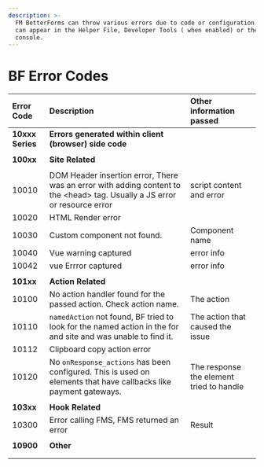 ```yaml
---
description: >-
  FM BetterForms can throw various errors due to code or configuration. Errors
  can appear in the Helper File, Developer Tools ( when enabled) or the browser
  console.
---
```


# BF Error Codes

| Error Code | Description | Other information passed |
| :--- | :--- | :--- |
| **10xxx Series** | **Errors generated within client \(browser\) side code** |  |
|  |  |  |
| **100xx** | **Site Related** |  |
|  |  |  |
| 10010 | DOM Header insertion error, There was an error with adding content to the &lt;head&gt; tag. Usually a JS error or resource error | script content and error |
| 10020 | HTML Render error |  |
| 10030 | Custom component not found.  | Component name |
| 10040 | Vue warning captured | error info |
| 10042 | vue Errror captured | error info |
|  |  |  |
| **101xx** | **Action Related** |  |
| 10100 | No action handler found for the passed action. Check action name. | The action |
| 10110 | `namedAction` not found, BF tried to look for the named action in the for and site and was unable to find it. | The action that caused the issue |
| 10112 | Clipboard copy action error |  |
| 10120 | No  `onResponse_actions` has been configured. This is used on elements that have callbacks like payment gateways.  | The response the element tried to handle |
|  |  |  |
| **103xx** | **Hook Related** |  |
| 10300 | Error calling FMS, FMS returned an error | Result |
|  |  |  |
| **10900** | **Other** |  |
|  |  |  |
|  |  |  |


